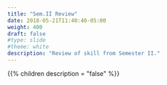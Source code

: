 ```yaml
---
title: "Sem.II Review"
date: 2018-05-21T11:40:40-05:00
weight: 400
draft: false
#type: slide
#theme: white
description: "Review of skill from Semester II."
---
```


{{% children description = "false" %}}

